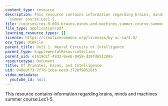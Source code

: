 ```yaml
---
content_type: resource
description: This resource contains information regarding brains, minds and machines
  summer course:Lec1-5.
file: /courses/res-9-003-brains-minds-and-machines-summer-course-summer-2015/948e9f737f7d1cbaeee03728f90528f5_MITRES_9_003SUM15_lec1-5.pdf
file_type: application/pdf
learning_resource_types: []
license: https://creativecommons.org/licenses/by-nc-sa/4.0/
ocw_type: OCWFile
parent_title: Unit 1. Neural Circuits of Intelligence
parent_type: SupplementalResourceSection
parent_uid: e1619dcf-4933-8ee6-8458-d20fd651289a
resourcetype: Document
title: Of Primates, Faces, and Intelligence
uid: 948e9f73-7f7d-1cba-eee0-3728f90528f5
video_metadata:
  youtube_id: null
---
```

This resource contains information regarding brains, minds and machines summer course:Lec1-5.